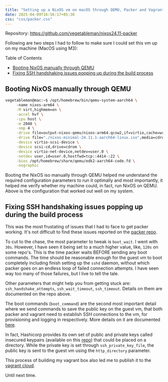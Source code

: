 ```yaml
---
title: "Setting up a NixOS vm on macOS through QEMU, Packer and Vagrant"
date: 2025-04-09T16:56:17+05:30
css: "css/packer.css"
---
```


Repository: 
https://github.com/vegetableman/nixos24.11-packer

Following are two steps I had to follow to make sure I could set this vm up on my machine (MacOS using M3):

<div class="toc">

Table of Contents
- [Booting NixOS manually through QEMU](#booting-nixos-manually-through-qemu)
- [Fixing SSH handshaking issues popping up during the build process](#fixing-ssh-handshaking-issues-popping-up-during-the-build-process)

</div>


## Booting NixOS manually through QEMU


```bash {linenos=true}
vegetableman@mac:~$ /opt/homebrew/bin/qemu-system-aarch64 \  
     -name nixos-arm64 \
     -M virt,highmem=on \
     -accel hvf \
     -cpu host \
     -m 2048 \
     -smp 4 \
     -drive file=output-nixos-qemu/nixos-arm64.qcow2,if=virtio,cache=writeback,discard=ignore,format=qcow2 \
     -drive file="./nixos-minimal-24.11.1-aarch64-linux.iso",media=cdrom,if=none,id=cdrom \
     -device virtio-scsi-device \
     -device scsi-cd,drive=cdrom \
     -device virtio-net-device,netdev=user.0 \
     -netdev user,id=user.0,hostfwd=tcp::4414-:22 \
     -bios /opt/homebrew/share/qemu/edk2-aarch64-code.fd \
     -nographic
```

Booting the NixOS iso manually through QEMU helped me understand the required configuration parameters to run it optimally and most importantly, it helped me verify whether my machine could, in fact, run NixOS on QEMU. Above is the configuration that worked out well on my system.


## Fixing SSH handshaking issues popping up during the build process

This was the most frustating of issues that I had to face to get packer working. It's not difficult to find these issues reported on the [packer repo](https://github.com/search?q=repo%3Ahashicorp%2Fpacker+ssh+timeout&type=issues).

To cut to the chase, the most parameter to tweak is <span class="hl-code">`boot_wait`</span>.  I went with `30s`. However, I have seen it being set to a much higher value, like, `120s` on some repo's. This is the time packer waits BEFORE sending any boot commands. The time should be reasonable enough for the guest vm to boot completely including finish setting up the <span class="hl-code">`sshd`</span> daemon, without which packer goes on an endless loop of failed connection attempts. I have seen way too many of those failures, but I live to tell the tale.

Other parameters that might help you from getting stuck are: <span class="hl-code">`ssh_handshake_attempts`</span>, <span class="hl-code">`ssh_wait_timeout`</span>, <span class="hl-code">`ssh_timeout`</span>. Details on them are documented on the repo above.

The boot commands (<span class="hl-code">`boot_command`</span>) are the second most important detail where we send commands to save the public key on the guest vm, that both packer and vagrant need to establish SSH connections to the vm, for provisioning and logging in respectively. More details on it are documented [here](https://developer.hashicorp.com/vagrant/docs/boxes/base). 

In fact, Hashicorp provides its own set of public and private keys called insecured keypairs (available on this [repo](https://github.com/hashicorp/vagrant/tree/main/keys)) that could be placed on a directory. While the private key is set through <span class="hl-code">`ssh_private_key_file`</span>, the public key is sent to the guest vm using the <span class="hl-code">`http_directory`</span> parameter.

This process of building my vagrant box also led me to publish it to the [vagrant cloud](https://portal.cloud.hashicorp.com/vagrant/discover/vegetableman/nixos-24.11-aarch64).

Until next time.

